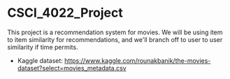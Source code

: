# CSCI_4022_Project

This project is a recommendation system for movies. We will be using item to item similarity for recommendations, and we'll branch off to user to user similarity if time permits. 
- Kaggle dataset: https://www.kaggle.com/rounakbanik/the-movies-dataset?select=movies_metadata.csv 

